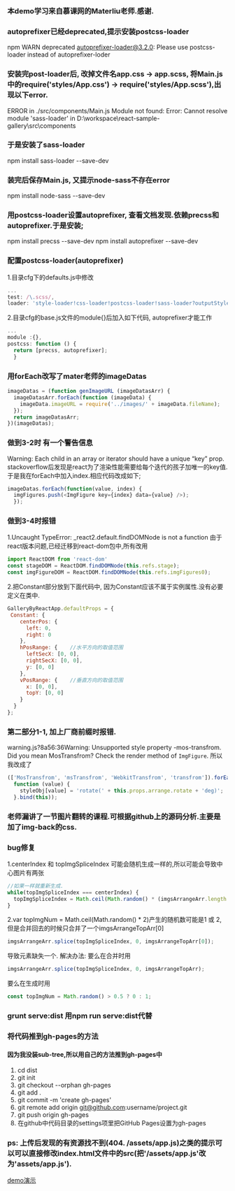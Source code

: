 ### 本demo学习来自慕课网的Materliu老师.感谢.

### autoprefixer已经deprecated,提示安装postcss-loader
npm WARN deprecated autoprefixer-loader@3.2.0: Please use postcss-loader instead of autoprefixer-loder

### 安装完post-loader后, 改掉文件名app.css -> app.scss, 将Main.js中的require('styles/App.css') -> require('styles/App.scss'),出现以下error.
ERROR in ./src/components/Main.js
Module not found: Error: Cannot resolve module 'sass-loader' in D:\workspace\react-sample-gallery\src\components

### 于是安装了sass-loader
npm install sass-loader --save-dev

### 装完后保存Main.js, 又提示node-sass不存在error
npm install node-sass --save-dev

### 用postcss-loader设置autoprefixer, 查看文档发现.依赖precss和autoprefixer.于是安装;
npm install precss --save-dev
npm install autoprefixer --save-dev

### 配置postcss-loader(autoprefixer)
1.目录cfg下的defaults.js中修改
```javascript
...
test: /\.scss/,
loader: 'style-loader!css-loader!postcss-loader!sass-loader?outputStyle=expanded'
```

2.目录cfg的base.js文件的module{}后加入如下代码, autoprefixer才能工作
```javascript
...
module :{},
postcss: function () {
  return [precss, autoprefixer];
  }
```

### 用forEach改写了mater老师的imageDatas
```javascript
imageDatas = (function genImageURL (imageDatasArr) {
  imageDatasArr.forEach(function (imageData) {
    imageData.imageURL = require('../images/' + imageData.fileName);
  });
  return imageDatasArr;
})(imageDatas);
```
### 做到3-2时 有一个警告信息 
Warning: Each child in an array or iterator should have a unique “key” prop.
stackoverflow后发现是react为了渲染性能需要给每个迭代的孩子加唯一的key值.于是我在forEach中加入index.相应代码改成如下;
```javascript
imageDatas.forEach(function(value, index) {
  imgFigures.push(<ImgFigure key={index} data={value} />);
  });
```
### 做到3-4时报错
1.Uncaught TypeError: _react2.default.findDOMNode is not a function
由于react版本问题,已经迁移到react-dom包中,所有改用
```javascript
import ReactDOM from 'react-dom'
const stageDOM = ReactDOM.findDOMNode(this.refs.stage);
const imgFigureDOM = ReactDOM.findDOMNode(this.refs.imgFigures0);
```
2.把Constant部分放到下面代码中, 因为Constant应该不属于实例属性.没有必要定义在类中.
```javascript
GalleryByReactApp.defaultProps = {
 Constant: {
    centerPos: {
      left: 0,
      right: 0
    },
    hPosRange: {    //水平方向的取值范围
      leftSecX: [0, 0],
      rightSecX: [0, 0],
      y: [0, 0]
    },
    vPosRange: {    //垂直方向的取值范围
      x: [0, 0],
      topY: [0, 0]
    }
  }
};
```

### 第二部分1-1, 加上厂商前缀时报错.
warning.js?8a56:36Warning: Unsupported style property -mos-transfrom. Did you mean MosTransfrom? Check the render method of `ImgFigure`.
所以我改成了
```javascript
(['MosTransfrom', 'msTransfrom', 'WebkitTransfrom', 'transfrom']).forEach(
  function (value) {
    styleObj[value] = 'rotate(' + this.props.arrange.rotate + 'deg)';
  }.bind(this));
```

### 老师漏讲了一节图片翻转的课程.可根据github上的源码分析.主要是加了img-back的css.

### bug修复
1.centerIndex 和 topImgSpliceIndex 可能会随机生成一样的,所以可能会导致中心图片有两张
```javascript
//如果一样就重新生成.
while(topImgSpliceIndex === centerIndex) {
  topImgSpliceIndex = Math.ceil(Math.random() * (imgsArrangeArr.length - topImgNum));
}
```

2.var topImgNum = Math.ceil(Math.random() * 2)产生的随机数可能是1 或 2, 但是合并回去的时候只合并了一个imgsArrangeTopArr[0]
```javascript
imgsArrangeArr.splice(topImgSpliceIndex, 0, imgsArrangeTopArr[0]);
```
导致元素缺失一个.
解决办法:
要么在合并时用
```javascript
imgsArrangeArr.splice(topImgSpliceIndex, 0, imgsArrangeTopArr);
```

要么在生成时用
```javascript
const topImgNum = Math.random() > 0.5 ? 0 : 1;
```

### grunt serve:dist 用npm run serve:dist代替

### 将代码推到gh-pages的方法

#### 因为我没装sub-tree,所以用自己的方法推到gh-pages中
1. cd dist
2. git init
3. git checkout --orphan gh-pages
4. git add .
5. git commit -m 'create gh-pages'
6. git remote add origin git@github.com:username/project.git
7. git push origin gh-pages
8. 在github中代码目录的settings项里把GitHub Pages设置为gh-pages

### ps: 上传后发现的有资源找不到(404. /assets/app.js)之类的提示可以可以直接修改index.html文件中的src(把'/assets/app.js'改为'assets/app.js').

[demo演示](http://boring2.github.io/react-sample-gallery)

















